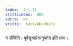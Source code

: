 ```yaml
---
index:  4.1.11
vrittiindex:  408
sutra:  मनः
vritti:  tattvabodhini 
---
```


न ङीबिति। पूर्वसूत्रान्नेत्यनुवर्तत इति भावः।

